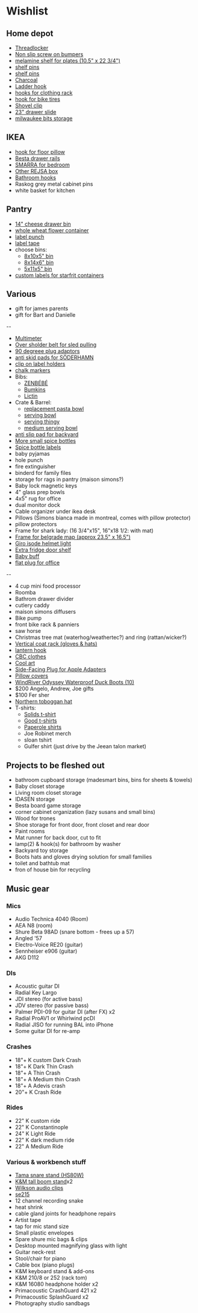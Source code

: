# Wishlist

## Home depot

- [Threadlocker](https://www.homedepot.ca/product/permatex-blue-removable-strength-threadlocker/1000418665)
- [Non slip screw on bumpers](https://www.homedepot.ca/product/everbilt-7-8-inch-rubber-screw-on-bumpers-4-per-pack-/1000100248)
- [melamine shelf for plates (10.5" x 22 3/4")](https://www.homedepot.ca/product/alexandria-moulding-1-1-16-inch-x-10-1-2-inch-x-36-inch-unfinished-oak-stair-tread-2-4-mm-veneer-/1000147545)
- [shelf pins](https://www.homedepot.ca/product/richelieu--pack-of-8-3-16-in-5-mm-polycarbonate-shelf-pin-white/1000401285)
- [shelf pins](https://www.homedepot.ca/product/richelieu--pack-of-8-1-4-in-6-35-mm-plastic-shelf-pin-white/1000401281)
- [Charcoal](https://www.homedepot.ca/product/kingsford-kingsford-original-charcoal-briquettes-bbq-charcoal-for-grilling-7-26-kg/1001357500)
- [Ladder hook](https://www.homedepot.ca/product/everbilt-50-lb-capacity-ladder-and-wheelbarrow-hook-in-black/1001093822)
- [hooks for clothing rack](https://www.homedepot.ca/product/everbilt-100-lb-capacity-small-strap-hook-zinc-plated-with-vinyl-coating/1001094114)
- [hook for bike tires](https://www.homedepot.ca/product/fuller-4-inch-multi-purpose-hook-with-25-lb-capacity/1001159390)
- [Shovel clip](https://www.homedepot.ca/product/fuller-7-8-inch-spring-loaded-storage-grips-2-pack-/1001159394)
- [23" drawer slide](https://www.homedepot.ca/product/richelieu-tri-roller-drawer-slide-kit-22-3-4-in-zinc-and-white/1000401216)
- [milwaukee bits storage](https://www.homedepot.ca/product/milwaukee-tool-packout-10-compartment-low-profile-small-parts-organizer/1001242094)

## IKEA

- [hook for floor pillow](https://www.ikea.com/ca/en/p/bjaernum-hook-aluminum-40152591/)
- [Besta drawer rails](https://www.ikea.com/us/en/p/besta-drawer-runner-soft-closing-40348715/)
- [SMARRA for bedroom](https://www.ikea.com/ca/en/p/smarra-box-with-lid-natural-90348063/)
- [Other REJSA box](https://www.ikea.com/ca/en/p/rejsa-box-gray-green-metal-60457789/)
- [Bathroom hooks](https://www.ikea.com/ca/en/p/tisken-hook-with-suction-cup-white-70381275/)
- Raskog grey metal cabinet pins
- white basket for kitchen

## Pantry

- [14" cheese drawer bin](https://www.amazon.ca/Madesmart-Junk-Drawer-Organizer-Granite/dp/B0109TGL4U)
- [whole wheat flower container](https://www.amazon.ca/Starfrit-094385-002-0000-ProKeeper-Plastic-Container/dp/B07DMQY6KT)
- [label punch](https://www.amazon.ca/DYMO-12966-Mechanical-Embosser-Tape/dp/B0000AQOD3/142-7259261-6180728?psc=1)
- [label tape](https://www.amazon.ca/Embossing-Compatible-Plastic-Organizer-DYM12966/dp/B07PWBMZKS/142-7259261-6180728?psc=1)
- choose bins:
  - [8x10x5" bin](https://www.amazon.ca/InterDesign-Kitchen-Organizer-Refrigerator-Cabinet-10/dp/B00CS8DT00/142-7259261-6180728?psc=1)
  - [8x14x6" bin](https://www.amazon.ca/InterDesign-Refrigerator-Freezer-Storage-Organizer/dp/B00A17UK0C?psc=1)
  - [5x11x5" bin](https://www.amazon.ca/InterDesign-Refrigerator-Freezer-Organizer-Condiment/dp/B009L3LVNW/142-7259261-6180728?psc=1)
- [custom labels for starfrit containers](https://www.etsy.com/ca/listing/842966160/custom-vinyl-spice-jar-labels-20-font)

## Various

- gift for james parents
- gift for Bart and Danielle

--

- [Multimeter](https://www.amazon.com/Klein-Tools-69149-Electrical-Non-Contact/dp/B00J9Q5FCE?c=ts&ts_id=14244471)
- [Over sholder belt for sled pulling](https://www.amazon.ca/Fairwin-Tactical-Military-Heavy-Duty-Quick-Release/dp/B07RN3W8NX)
- [90 degreee plug adaptors](https://www.amazon.ca/FIRMERST-1875W-Flat-Extension-Black/dp/B078X85TJN)
- [anti skid pads for SÖDERHAMN](https://www.amazon.ca/Scotch-SP940-NA-Gripping-1-5-Inch-Diameter/dp/B00V7UD8ZQ)
- [clip on label holders](https://www.amazon.ca/Talented-Kitchen-Organization-Solution-Removable/dp/B082Q3P4NR/142-7259261-6180728)
- [chalk markers](https://www.amazon.ca/White-Chalk-Markers-Chalkboard-Blackboard/dp/B00VKI4BDI)
- Bibs:
  - [ZENBÉBÉ](https://www.amazon.ca/ZENB%C3%89B%C3%89-Baby-Bib-Boys-Girls/dp/B08HKK78PT)
  - [Bumkins](https://www.amazon.ca/Bumkins-Waterproof-Sleeved-Hearts-Months/dp/B079G1LN65)
  - [Lictin](https://www.amazon.ca/Lictin-Pcs-Waterproof-Long-sleeved-Bibs/dp/B07Y9M5Y7L)
- Crate & Barrel:
  - [replacement pasta bowl](https://www.crateandbarrel.com/marin-matte-black-low-pasta-bowl/s467282)
  - [serving bowl](https://www.crateandbarrel.com/oven-to-table-serving-bowl-with-trivet/s441270)
  - [serving thingy](https://www.crateandbarrel.com/oven-to-table-two-part-dish-with-trivet/s244757)
  - [medium serving bowl](https://www.crateandbarrel.com/carson-medium-acacia-serving-bowl/s515602)
- [anti slip pad for backyard](https://www.amazon.ca/Stair-Treads-Non-Slip-Outdoor-Tape/dp/B07VM8K9G9/142-7259261-6180728)
- [More small spice bottles](https://www.amazon.ca/Bekith-Straight-Airtight-Plastic-Smooth/dp/B07KPBYZ5V)
- [Spice bottle labels](https://www.amazon.ca/Talented-Kitchen/b?node=14338751011)
- baby pyjamas
- hole punch
- fire extinguisher
- binderd for family files
- storage for rags in pantry (maison simons?)
- Baby lock magnetic keys
- 4" glass prep bowls
- 4x5" rug for office
- dual monitor dock
- Cable organizer under ikea desk
- Pillows (Simons bianca made in montreal, comes with pillow protector)
- pillow protectors
- Frame for shark lady: (16 3/4"x15", 16"x18 1/2: with mat)
- [Frame for belgrade map (approx 23.5" x 16.5")](https://www.arttoframe.com/23x15-Satin-White-Frame-picture-frame/FRBW26074?page_type=E)
- [Giro isode helmet light](https://www.amazon.ca/GIRO-Sport-Vent-Light-Black/dp/B0859KZSB6)
- [Extra fridge door shelf](https://www.reliableparts.ca/product/inv_15152029)
- [Baby buff](https://www.altitude-sports.com/products/buff-baby-buff-llll-30158)
- [flat plug for office](https://www.amazon.ca/GE-Designer-Extension-Tangle-Free-42385/dp/B07JQ4F8W9)

--

- 4 cup mini food processor
- Roomba
- Bathrom drawer divider
- cutlery caddy
- maison simons diffusers
- Bike pump
- front bike rack & panniers
- saw horse
- Christmas tree mat (waterhog/weathertec?) and ring (rattan/wicker?)
- [Vertical coat rack (gloves & hats)](https://www.cb2.ca/barker-matte-black-vertical-wall-mounted-coat-rack/s348793)
- [lantern hook](https://www.crateandbarrel.com/archer-wall-mounted-lantern-hook/s445852)
- [CBC clothes](https://retrokid.ca/collections/cbc-retro)
- [Cool art](https://www.concealed-art.com/nes-art)
- [Side-Facing Plug for Apple Adapters](https://tenonedesign.com/blockhead.php)
- [Pillow covers](https://deijistudios.com/collections/linen-duvet-sets)
- [WindRiver Odyssey Waterproof Duck Boots (10)](https://www.marks.com/en/windriver-mens-odyssey-waterproof-duck-boots-103219.html)
- $200 Angelo, Andrew, Joe gifts
- $100 Fer sher
- [Northern toboggan hat](https://northerntoboggan.com/products/toboggan-trucker-hat)
- T-shirts:
  - [Solids t-shirt](https://solids.bandcamp.com/merch)
  - [Good t-shirts](https://us.kowtowclothing.com/)
  - [Paperole shirts](https://www.paperole.com/)
  - Joe Robinet merch
  - sloan tshirt
  - Gulfer shirt (just drive by the Jeean talon market)

## Projects to be fleshed out

- bathroom cupboard storage (madesmart bins, bins for sheets & towels)
- Baby closet storage
- Living room closet storage
- IDASEN storage
- Besta board game storage
- corner cabinet organization (lazy susans and small bins)
- Wood for trones
- Shoe storage for front door, front closet and rear door
- Paint rooms
- Mat runner for back door, cut to fit
- lamp(2) & hook(s) for bathroom by washer
- Backyard toy storage
- Boots hats and gloves drying solution for small families
- toilet and bathtub mat
- fron of house bin for recycling

## Music gear

### Mics

- Audio Technica 4040 (Room)
- AEA N8 (room)
- Shure Beta 98AD (snare bottom - frees up a 57)
- Angled '57
- Electro-Voice RE20 (guitar)
- Sennheiser e906 (guitar)
- AKG D112

### DIs

- Acoustic guitar DI
- Radial Key Largo
- JDI stereo (for active bass)
- JDV stereo (for passive bass)
- Palmer PDI-09 for guitar DI (after FX) x2
- Radial ProAV1 or Whirlwind pcDI
- Radial JISO for running BAL into iPhone
- Some guitar DI for re-amp

### Crashes

- 18"+ K custom Dark Crash
- 18"+ K Dark Thin Crash
- 18"+ A Thin Crash
- 18"+ A Medium thin Crash
- 18"+ A Adevis crash
- 20"+ K Crash Ride

### Rides

- 22" K custom ride
- 22" K Constantinople
- 24" K Light Ride
- 22" K dark medium ride
- 22" A Medium Ride

### Various & workbench stuff

- [Tama snare stand (HS80W)](https://www.timpano-percussion.com/us/pied-de-caisse-claire-tama-roadpro-hs80w.html?id=43102689)
- [K&M tall boom stand](http://www.economik.com/km/21021-black/)x2
- [Wilkson audio clips](https://www.soundonsound.com/reviews/wilkinson-audio-mic-clips)
- [se215](https://www.shure.com/en-US/products/earphones/se215)
- 12 channel recording snake
- heat shrink
- cable gland joints for headphone repairs
- Artist tape
- tap for mic stand size
- Small plastic envelopes
- Spare shure mic bags & clips
- Desktop mounted magnifying glass with light
- Guitar neck-rest
- Stool/chair for piano
- Cable box (piano plugs)
- K&M keyboard stand & add-ons
- K&M 210/8 or 252 (rack tom)
- K&M 16080 headphone holder x2
- Primacoustic CrashGuard 421 x2
- Primacoustic SplashGuard x2
- Photography studio sandbags
